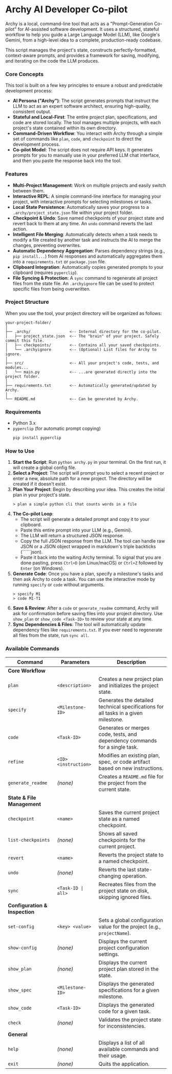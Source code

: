 # Archy AI Developer Co-pilot

Archy is a local, command-line tool that acts as a "Prompt-Generation Co-pilot" for AI-assisted software development. It uses a structured, stateful workflow to help you guide a Large Language Model (LLM), like Google's Gemini, from a high-level idea to a complete, production-ready codebase.

This script manages the project's state, constructs perfectly-formatted, context-aware prompts, and provides a framework for saving, modifying, and iterating on the code the LLM produces.

### Core Concepts

This tool is built on a few key principles to ensure a robust and predictable development process:

* **AI Persona ("Archy")**: The script generates prompts that instruct the LLM to act as an expert software architect, ensuring high-quality, consistent output.
* **Stateful and Local-First**: The entire project plan, specifications, and code are stored locally. The tool manages multiple projects, with each project's state contained within its own directory.
* **Command-Driven Workflow**: You interact with Archy through a simple set of commands like `plan`, `code`, and `checkpoint` to direct the development process.
* **Co-pilot Model**: The script does not require API keys. It generates prompts for you to manually use in your preferred LLM chat interface, and then you paste the response back into the tool.

### Features

* **Multi-Project Management**: Work on multiple projects and easily switch between them.
* **Interactive REPL**: A simple command-line interface for managing your project, with interactive prompts for selecting milestones or tasks.
* **Local State Persistence**: Automatically saves your progress to a `.archy/project_state.json` file within your project folder.
* **Checkpoint & Undo**: Save named checkpoints of your project state and revert back to them at any time. An `undo` command reverts the last action.
* **Intelligent File Merging**: Automatically detects when a task needs to modify a file created by another task and instructs the AI to merge the changes, preventing overwrites.
* **Automatic Dependency Aggregation**: Parses dependency strings (e.g., `pip install...`) from AI responses and automatically aggregates them into a `requirements.txt` or `package.json` file.
* **Clipboard Integration**: Automatically copies generated prompts to your clipboard (requires `pyperclip`).
* **File Syncing & Protection**: A `sync` command to regenerate all project files from the state file. An `.archyignore` file can be used to protect specific files from being overwritten.

### Project Structure

When you use the tool, your project directory will be organized as follows:

```
your-project-folder/
│
├── .archy/                 <-- Internal directory for the co-pilot.
│   ├── project_state.json  <-- The "brain" of your project. Safely commit this file.
│   ├── checkpoints/        <-- Contains all your saved checkpoints.
│   └── .archyignore        <-- (Optional) List files for Archy to ignore.
│
├── src/                    <-- All your project's code, tests, and modules...
│   └── main.py             <-- ...are generated directly into the project folder.
│
├── requirements.txt        <-- Automatically generated/updated by Archy.
│
└── README.md               <-- Can be generated by Archy.
```

### Requirements

* Python 3.x
* `pyperclip` (for automatic prompt copying)
    ```sh
    pip install pyperclip
    ```

### How to Use

1.  **Start the Script**: Run `python archy.py` in your terminal. On the first run, it will create a global config file.
2.  **Select a Project**: The script will prompt you to select a recent project or enter a new, absolute path for a new project. The directory will be created if it doesn't exist.
3.  **Plan Your Project**: Begin by describing your idea. This creates the initial plan in your project's state.
    ```
    > plan a simple python cli that counts words in a file
    ```
4.  **The Co-pilot Loop**:
    * The script will generate a detailed prompt and copy it to your clipboard.
    * Paste this entire prompt into your LLM (e.g., Gemini).
    * The LLM will return a structured JSON response.
    * Copy the full JSON response from the LLM. The tool can handle raw JSON or a JSON object wrapped in markdown's triple backticks (``````json).
    * Paste it back into the waiting Archy terminal. To signal that you are done pasting, press `Ctrl+D` (on Linux/macOS) or `Ctrl+Z` followed by `Enter` (on Windows).
5.  **Generate Code**: Once you have a plan, specify a milestone's tasks and then ask Archy to code a task. You can use the interactive mode by running `specify` or `code` without arguments.
    ```
    > specify M1
    > code M1-T1
    ```
6.  **Save & Review**: After a `code` or `generate_readme` command, Archy will ask for confirmation before saving files into your project directory. Use `show_plan` or `show_code <Task-ID>` to review your state at any time.
7.  **Sync Dependencies & Files**: The tool will automatically update dependency files like `requirements.txt`. If you ever need to regenerate all files from the state, run `sync all`.

### Available Commands

| Command | Parameters | Description |
| --- | --- | --- |
| **Core Workflow** | | |
| `plan` | `<description>` | Creates a new project plan and initializes the project state. |
| `specify` | `<Milestone-ID>` | Generates the detailed technical specifications for all tasks in a given milestone. |
| `code` | `<Task-ID>` | Generates or merges code, tests, and dependency commands for a single task. |
| `refine` | `<ID> <instruction>` | Modifies an existing plan, spec, or code artifact based on new instructions. |
| `generate_readme` | *(none)* | Creates a `README.md` file for the project from the current state. |
| **State & File Management** | | |
| `checkpoint` | `<name>` | Saves the current project state as a named checkpoint. |
| `list-checkpoints`| *(none)* | Shows all saved checkpoints for the current project. |
| `revert` | `<name>` | Reverts the project state to a named checkpoint. |
| `undo` | *(none)* | Reverts the last state-changing operation. |
| `sync` | `<Task-ID \| all>` | Recreates files from the project state on disk, skipping ignored files. |
| **Configuration & Inspection** | | |
| `set-config` | `<key> <value>` | Sets a global configuration value for the project (e.g., `projectName`). |
| `show-config` | *(none)* | Displays the current project configuration settings. |
| `show_plan`| *(none)* | Displays the current project plan stored in the state. |
| `show_spec`| `<Milestone-ID>` | Displays the generated specifications for a given milestone. |
| `show_code`| `<Task-ID>` | Displays the generated code for a given task. |
| `check` | *(none)* | Validates the project state for inconsistencies. |
| **General** | | |
| `help` | *(none)* | Displays a list of all available commands and their usage. |
| `exit` | *(none)* | Quits the application. |
